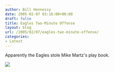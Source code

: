 ```yaml
---
author: Bill Hennessy
date: 2005-02-07 03:16:00+00:00
draft: false
title: Eagles Two-Minute Offense
layout: blog
url: /2005/02/07/eagles-two-minute-offense/
categories:
- Latest
---
```


Apparently the Eagles stole Mike Martz's play book.

![](https://blog.billhennessy.com/aggbug.aspx?PostID=1030)

